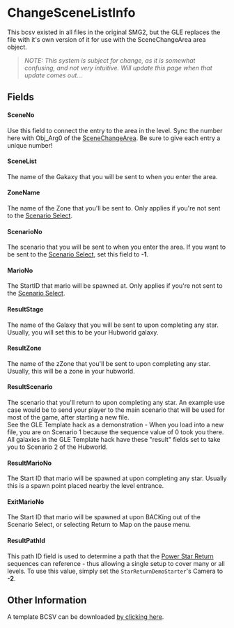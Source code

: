 # ChangeSceneListInfo

This bcsv existed in all files in the original SMG2, but the GLE replaces the file with it's own version of it for use with the SceneChangeArea area object.
> *NOTE: This system is subject for change, as it is somewhat confusing, and not very intuitive. Will update this page when that update comes out...*

## Fields

#### SceneNo
Use this field to connect the entry to the area in the level. Sync the number here with Obj_Arg0 of the [SceneChangeArea](../../SceneChangeArea.md). Be sure to give each entry a unique number!

#### SceneList
The name of the Gakaxy that you will be sent to when you enter the area.

#### ZoneName
The name of the Zone that you'll be sent to. Only applies if you're not sent to the [Scenario Select](../../ScenarioSelect.md).

#### ScenarioNo
The scenario that you will be sent to when you enter the area. If you want to be sent to the [Scenario Select](../../ScenarioSelect.md), set this field to **-1**.

#### MarioNo
The StartID that mario will be spawned at. Only applies if you're not sent to the [Scenario Select](../../ScenarioSelect.md).

#### ResultStage
The name of the Galaxy that you will be sent to upon completing any star. Usually, you will set this to be your Hubworld galaxy.

#### ResultZone
The name of the zZone that you'll be sent to upon completing any star. Usually, this will be a zone in your hubworld.

#### ResultScenario
The scenario that you'll return to upon completing any star. An example use case would be to send your player to the main scenario that will be used for most of the game, after starting a new file.<br/>
See the GLE Template hack as a demonstration - When you load into a new file, you are on Scenario 1 because the sequence value of 0 took you there. All galaxies in the GLE Template hack have these "result" fields set to take you to Scenario 2 of the Hubworld.

#### ResultMarioNo
The Start ID that mario will be spawned at upon completing any star. Usually this is a spawn point placed nearby the level entrance.

#### ExitMarioNo
The Start ID that mario will be spawned at upon BACKing out of the Scenario Select, or selecting Return to Map on the pause menu.

#### ResultPathId
This path ID field is used to determine a path that the [Power Star Return](../../Hubworld.md#star-return-sequences) sequences can reference - thus allowing a single setup to cover many or all levels. To use this value, simply set the `StarReturnDemoStarter`'s Camera to **-2**.

## Other Information
A template BCSV can be downloaded [by clicking here](LINK).
